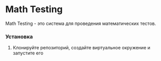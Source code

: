 # Math Testing

Math Testing - это система для проведения математических тестов.

### Установка

1. Клонируйте репозиторий, создайте виртуальное окружение и запустите его

